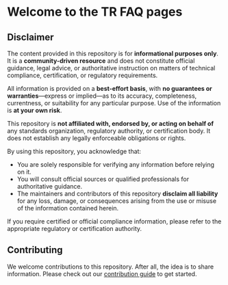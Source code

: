 # Welcome to the TR FAQ pages

## Disclaimer

The content provided in this repository is for **informational purposes only**. It is a **community-driven resource** and does not constitute official guidance, legal advice, or authoritative instruction on matters of technical compliance, certification, or regulatory requirements.

All information is provided on a **best-effort basis**, with **no guarantees or warranties**—express or implied—as to its accuracy, completeness, currentness, or suitability for any particular purpose. Use of the information is **at your own risk**.

This repository is **not affiliated with, endorsed by, or acting on behalf of** any standards organization, regulatory authority, or certification body. It does not establish any legally enforceable obligations or rights.

By using this repository, you acknowledge that:

- You are solely responsible for verifying any information before relying on it.
- You will consult official sources or qualified professionals for authoritative guidance.
- The maintainers and contributors of this repository **disclaim all liability** for any loss, damage, or consequences arising from the use or misuse of the information contained herein.

If you require certified or official compliance information, please refer to the appropriate regulatory or certification authority.

## Contributing

We welcome contributions to this repository. After all, the idea is to share information. Please check out our [contribution guide](./CONTRIBUTING.md) to get started.
